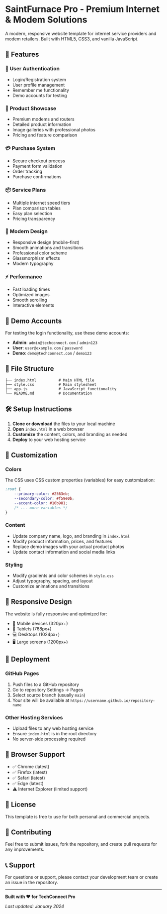 # SaintFurnace Pro - Premium Internet & Modem Solutions

A modern, responsive website template for internet service providers and modem retailers. Built with HTML5, CSS3, and vanilla JavaScript.

## 🚀 Features

### 🔐 **User Authentication**
- Login/Registration system
- User profile management
- Remember me functionality
- Demo accounts for testing

### 🛒 **Product Showcase**
- Premium modems and routers
- Detailed product information
- Image galleries with professional photos
- Pricing and feature comparison

### 💳 **Purchase System**
- Secure checkout process
- Payment form validation
- Order tracking
- Purchase confirmations

### 📦 **Service Plans**
- Multiple internet speed tiers
- Plan comparison tables
- Easy plan selection
- Pricing transparency

### 🎨 **Modern Design**
- Responsive design (mobile-first)
- Smooth animations and transitions
- Professional color scheme
- Glassmorphism effects
- Modern typography

### ⚡ **Performance**
- Fast loading times
- Optimized images
- Smooth scrolling
- Interactive elements

## 🎯 Demo Accounts

For testing the login functionality, use these demo accounts:

- **Admin**: `admin@techconnect.com` / `admin123`
- **User**: `user@example.com` / `password`
- **Demo**: `demo@techconnect.com` / `demo123`

## 📁 File Structure

```
├── index.html          # Main HTML file
├── style.css           # Main stylesheet
├── app.js              # JavaScript functionality
└── README.md           # Documentation
```

## 🛠️ Setup Instructions

1. **Clone or download** the files to your local machine
2. **Open** `index.html` in a web browser
3. **Customize** the content, colors, and branding as needed
4. **Deploy** to your web hosting service

## 🎨 Customization

### Colors
The CSS uses CSS custom properties (variables) for easy customization:

```css
:root {
    --primary-color: #2563eb;
    --secondary-color: #f59e0b;
    --accent-color: #10b981;
    /* ... more variables */
}
```

### Content
- Update company name, logo, and branding in `index.html`
- Modify product information, prices, and features
- Replace demo images with your actual product photos
- Update contact information and social media links

### Styling
- Modify gradients and color schemes in `style.css`
- Adjust typography, spacing, and layout
- Customize animations and transitions

## 📱 Responsive Design

The website is fully responsive and optimized for:
- 📱 Mobile devices (320px+)
- 📱 Tablets (768px+)
- 💻 Desktops (1024px+)
- 🖥️ Large screens (1200px+)

## 🚀 Deployment

### GitHub Pages
1. Push files to a GitHub repository
2. Go to repository Settings → Pages
3. Select source branch (usually `main`)
4. Your site will be available at `https://username.github.io/repository-name`

### Other Hosting Services
- Upload files to any web hosting service
- Ensure `index.html` is in the root directory
- No server-side processing required

## 🔧 Browser Support

- ✅ Chrome (latest)
- ✅ Firefox (latest)
- ✅ Safari (latest)
- ✅ Edge (latest)
- ⚠️ Internet Explorer (limited support)

## 📄 License

This template is free to use for both personal and commercial projects.

## 🤝 Contributing

Feel free to submit issues, fork the repository, and create pull requests for any improvements.

## 📞 Support

For questions or support, please contact your development team or create an issue in the repository.

---

**Built with ❤️ for TechConnect Pro**

*Last updated: January 2024*
